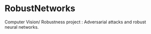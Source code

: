 # RobustNetworks
Computer Vision/ Robustness project : Adversarial attacks and robust neural networks.
